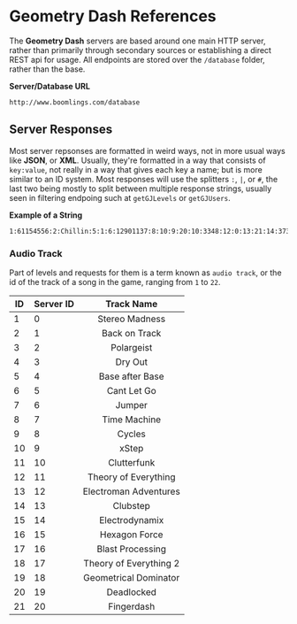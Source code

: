 # Geometry Dash References

The **Geometry Dash** servers are based around one main HTTP server, rather than primarily through secondary sources or establishing a direct REST api for usage. All endpoints are stored over the `/database` folder, rather than the base.

**Server/Database URL**
```
http://www.boomlings.com/database
```

## Server Responses

Most server repsonses are formatted in weird ways, not in more usual ways like **JSON**, or **XML**. Usually, they're formatted in a way that consists of `key:value`,  not really in a way that gives each key a name; but is more similar to an ID system. Most responses will use the splitters `:`, `|`, or `#`, the last two being mostly to split between multiple response strings, usually seen in filtering endpoing such at `getGJLevels` or `getGJUsers`.

**Example of a String**
```
1:61154556:2:Chillin:5:1:6:12901137:8:10:9:20:10:3348:12:0:13:21:14:373:17::43:4:25::18:3:19:24962:42:0:45:29651:3:UmVtYWtlIG9mIG15IG9sZCAyLjAgbGV2ZWwgY2FsbGVkIENoaWxsIHhkIEp1c3QgYSBzaW1wbGUgYW5kIGNoaWxsIGxldmVsLCBlbmpveSA6KQ==:15:3:30:0:31:0:37:0:38:1:39:3:46:1:47:2:35:669275
```

### Audio Track

Part of levels and requests for them is a term known as `audio track`, or the id of the track of a song in the game, ranging from `1` to `22`.

| ID | Server ID |       Track Name       |
|----|-----------|:----------------------:|
| 1  | 0         | Stereo Madness         |
| 2  | 1         | Back on Track          |
| 3  | 2         | Polargeist             |
| 4  | 3         | Dry Out                |
| 5  | 4         | Base after Base        |
| 6  | 5         | Cant Let Go            |
| 7  | 6         | Jumper                 |
| 8  | 7         | Time Machine           |
| 9  | 8         | Cycles                 |
| 10 | 9         | xStep                  |
| 11 | 10        | Clutterfunk            |
| 12 | 11        | Theory of Everything   |
| 13 | 12        | Electroman Adventures  |
| 14 | 13        | Clubstep               |
| 15 | 14        | Electrodynamix         |
| 16 | 15        | Hexagon Force          |
| 17 | 16        | Blast Processing       |
| 18 | 17        | Theory of Everything 2 |
| 19 | 18        | Geometrical Dominator  | 
| 20 | 19        | Deadlocked             |
| 21 | 20        | Fingerdash             |

<!-- Don't ask. -->